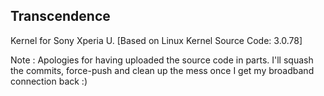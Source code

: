 ## Transcendence
Kernel for Sony Xperia U.
[Based on Linux Kernel Source Code: 3.0.78]

Note : Apologies for having uploaded the source code in parts. I'll squash the commits, force-push and clean up the mess once I get my broadband connection back :)